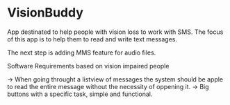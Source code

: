 # VisionBuddy
App destinated to help people with vision loss to work with SMS. 
The focus of this app is to help them to read and write text messages.

The next step is adding MMS feature for audio files.

Software Requirements based on vision impaired people

-> When going throught a listview of messages the system should be apple to read the entire message without the necessity of oppening it.
-> Big buttons with a specific task, simple and functional.

